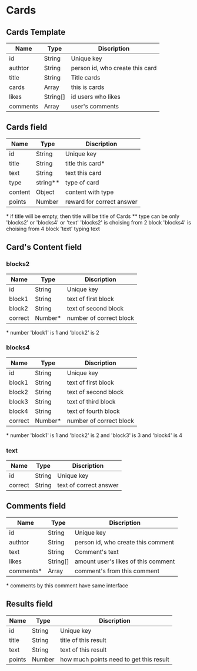 # Cards

## Cards Template

| Name | Type | Discription |
| ------ | ------ | ------ | 
| id | String  | Unique key |
| authtor | String | person id, who create this card |
| title | String | Title cards |
| cards | Array | this is cards |
| likes | String[] | id users who likes |
| comments | Array | user's comments |

## Cards field

| Name    | Type     | Discription                                         |
|---------|----------|-----------------------------------------------------| 
| id      | String   | Unique key                                          |
| title   | String   | title this card*                                    |
| text    | String   | text this card                                      |
| type    | string** | type of card                                        |
| content | Object   | content with type                                   |
| points  | Number   | reward for correct answer |

\* if title will be empty, then title will be title of Cards
** type can be only 'blocks2' or 'blocks4' or 'text'
'blocks2' is choising from 2 block
'blocks4' is choising from 4 block
'text' typing text

## Card's Content field

### blocks2

| Name | Type | Discription |
| ------ | ------ | ------ | 
| id | String  | Unique key |
| block1 | String | text of first block |
| block2 | String | text of second block |
| correct | Number* | number of correct block |

\* number 'block1' is 1 and 'block2' is 2

### blocks4

| Name | Type | Discription |
| ------ | ------ | ------ | 
| id | String  | Unique key |
| block1 | String | text of first block |
| block2 | String | text of second block |
| block3 | String | text of third block |
| block4 | String | text of fourth block |
| correct | Number* | number of correct block |

\* number 'block1' is 1 and 'block2' is 2 and 'block3' is 3 and 'block4' is 4

### text

| Name | Type | Discription |
| ------ | ------ | ------ | 
| id | String  | Unique key |
| correct | String | text of correct answer |

## Comments field

| Name | Type | Discription |
| ------ | ------ | ------ | 
| id | String  | Unique key |
| authtor | String | person id, who create this comment |
| text | String | Comment's text |
| likes | String[] | amount user's likes of this comment |
| comments* | Array | comment's from this comment |

\* comments by this comment have same interface

## Results field

| Name | Type | Discription |
| ------ | ------ | ------ | 
| id | String  | Unique key |
| title | String | title of this result |
| text | String | text of this result |
| points | Number | how much points need to get this result |